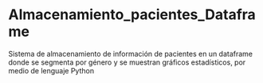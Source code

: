 # Almacenamiento_pacientes_Dataframe
Sistema de almacenamiento de información de pacientes en un dataframe donde se segmenta por género y se muestran gráficos estadísticos, por medio de lenguaje Python
